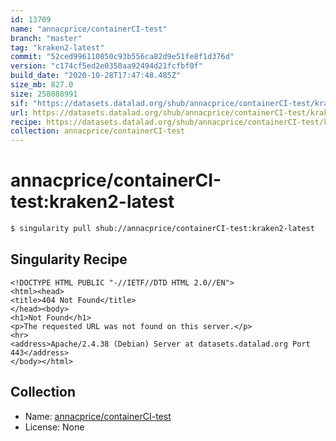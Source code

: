 ```yaml
---
id: 13709
name: "annacprice/containerCI-test"
branch: "master"
tag: "kraken2-latest"
commit: "52ced996110850c93b556ca82d9e51fe8f1d376d"
version: "c174cf5ed2e0358aa92494d21fcfbf0f"
build_date: "2020-10-28T17:47:48.485Z"
size_mb: 827.0
size: 258088991
sif: "https://datasets.datalad.org/shub/annacprice/containerCI-test/kraken2-latest/2020-10-28-52ced996-c174cf5e/c174cf5ed2e0358aa92494d21fcfbf0f.sif"
url: https://datasets.datalad.org/shub/annacprice/containerCI-test/kraken2-latest/2020-10-28-52ced996-c174cf5e/
recipe: https://datasets.datalad.org/shub/annacprice/containerCI-test/kraken2-latest/2020-10-28-52ced996-c174cf5e/Singularity
collection: annacprice/containerCI-test
---
```


# annacprice/containerCI-test:kraken2-latest

```bash
$ singularity pull shub://annacprice/containerCI-test:kraken2-latest
```

## Singularity Recipe

```singularity
<!DOCTYPE HTML PUBLIC "-//IETF//DTD HTML 2.0//EN">
<html><head>
<title>404 Not Found</title>
</head><body>
<h1>Not Found</h1>
<p>The requested URL was not found on this server.</p>
<hr>
<address>Apache/2.4.38 (Debian) Server at datasets.datalad.org Port 443</address>
</body></html>
```

## Collection

 - Name: [annacprice/containerCI-test](https://github.com/annacprice/containerCI-test)
 - License: None

